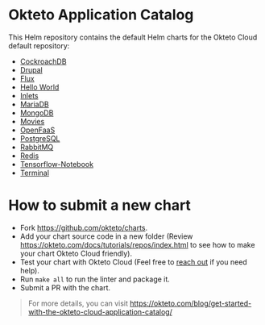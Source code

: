 # Okteto Application Catalog

This Helm repository contains the default Helm charts for the Okteto Cloud default repository:

- [CockroachDB](cockroachdb/README.md)
- [Drupal](drupal/README.md)
- [Flux](flux/README.md)
- [Hello World](hello-world/README.md)
- [Inlets](inlets/README.md)
- [MariaDB](mariadb/README.md)
- [MongoDB](mongodb/README.md)
- [Movies](movies/README.md)
- [OpenFaaS](openfaas/README.md)
- [PostgreSQL](postgresql/README.md)
- [RabbitMQ](rabbitmq/README.md)
- [Redis](redis/README.md)
- [Tensorflow-Notebook](tensorflow-notebook/README.md)
- [Terminal](terminal/README.md)



# How to submit a new chart

- Fork https://github.com/okteto/charts.
- Add your chart source code in a new folder (Review https://okteto.com/docs/tutorials/repos/index.html to see how to make your chart Okteto Cloud friendly). 
- Test your chart with Okteto Cloud (Feel free to [reach out](https://twitter.com/oktetohq) if you need help).
- Run `make all` to run the linter and package it.
- Submit a PR with the chart.

> For more details, you can visit https://okteto.com/blog/get-started-with-the-okteto-cloud-application-catalog/
